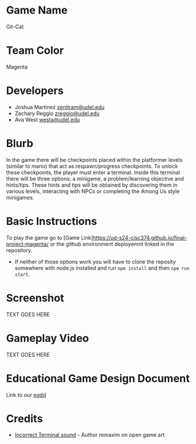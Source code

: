 # Game Name

Git-Cat

# Team Color

Magenta

# Developers

* Joshua Martinez zenitram@udel.edu
* Zachary Reggio zreggio@udel.edu
* Ava West westa@udel.edu

# Blurb

In the game there will be checkpoints placed within the platformer levels (similar to mario) that act as respawn/progress checkpoints. To unlock these checkpoints, the player must enter a terminal. Inside this terminal there will be three options; a minigame, a problem/learning objective and hints/tips. These hints and tips will be obtained by discovering them in various levels, interacting with NPCs or completing the Among Us style minigames.

# Basic Instructions

To play the game go to [Game Link]https://ud-s24-cisc374.github.io/final-project-magenta/ or the github environment deployemnt linked in the repository.
- If neither of those options work you will have to clone the reposity somewhere with node.js installed and run `npm install` and then `npm run start`.

# Screenshot

TEXT GOES HERE

# Gameplay Video

TEXT GOES HERE

# Educational Game Design Document

Link to our [egdd](https://github.com/UD-S24-CISC374/final-project-magenta/blob/main/docs/egdd.md)

# Credits

* [Incorrect Terminal sound](https://opengameart.org/content/bad-sound-1) - Author remaxim on open game art
